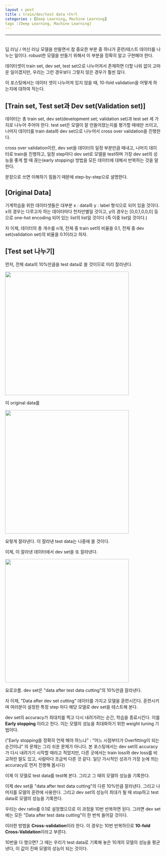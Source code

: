 ```yaml
---
layout : post
title : train/dev/test data 나누기
categories : [Deep Learning, Machine Learning]
tags :[Deep Learning, Machine Learning]
---
```


---

<span style = "line-height:50%"><br></span>

딥 러닝 / 머신 러닝 모델을 만들면서 참 중요한 부분 중 하나가 훈련/테스트 데이터를 나누는 일이다. robust한 모델을 만들기 위해서 이 부분을 정확히 알고 구현해야 한다. 

데이터셋이 train set, dev set, test set으로 나누어져서 존재하면 더할 나위 없이 고마운 일이겠지만, 우리는 그런 경우보다 그렇지 않은 경우가 훨씬 많다.

이 포스팅에서는 데이터 셋이 나누어져 있지 않을 때, 10-fold validation을 어떻게 하는지에 대하여 적는다.

## [Train set, Test set과 Dev set(Validation set)]

데이터는 총 train set, dev set(development set; validation set)과 test set 세 가지로 나누어 주어야 한다. test set은 모델이 잘 만들어졌는지를 평가할 때에만 쓰이고, 나머지 데이터를 train data와 dev set으로 나누어서 cross over validation을 진행한다.

cross over validation이란, dev set을 데이터의 일정 부분만큼 떼내고, 나머지 데이터로 train을 진행하고, 일정 step마다 dev set로 모델을 test하며 가장 dev set의 성능을 좋게 할 때 끊는(early stopping) 방법을 모든 데이터에 대해서 반복하는 것을 말한다.

문장으로 쓰면 이해하기 힘들기 때문에 step-by-step으로 설명한다.

## [Original Data]

기계학습을 위한 데이터셋들은 대부분 x : data와 y : label 형식으로 되어 있을 것이다. x의 경우는 다루고자 하는 데이터마다 천차만별일 것이고, y의 경우는 [0,0,1,0,0,0] 등으로 one-hot encoding 되어 있는 list의 list일 것이다 (즉 이중 list일 것이다.)

자 이제, 데이터의 총 개수를 n개, 전체 중 train set의 비율을 0.1, 전체 중 dev set(validation set)의 비율을 0.1이라고 하자.

## [Test set 나누기]

먼저, 전체 data의 10%만큼을 test data로 쓸 것이므로 미리 잘라낸다.

<img src = "https://lh3.googleusercontent.com/6-VC2QGFIgTlvECwhzuxSoDn2-neK2oRoQSBU4vyHyXWIpNrubL9OWC7GGTpe1l0iNT_TENV2rpWHWQetFBsQ5epfZXqNH1tuPWiPLv8qYKuUbkvCOMcI_W0Ym44lSmNlpKlJkfCqd8F1m6oNyHT5F5mrwYSYTEVPYtbV1rTglQpnq6Ueaw8BgkRz409XU2YsnhqOzDsJRwTUyl96BvceVr_fheondeAeSDmImAg1NlPfmsF_gCKyp6cE98g6RcAUqPCNvlTOQxpQqsb9WJZwTxWDiTSG1TKymQuaj3aAkef_quELX29r0Wv2TcNJMdQGeTzAqU4eudpw4M3uJ6Yb99DTFQ5UUQEX18HepFnUxzA7FD00T3l1uInxaS6f51d2wtHbtOcd4eEbYlW09GGxqezPxbQ95jGFp62gKfbO6yKxrNFiMoVpjFh1q4FLO9LlDmC4olfxRrO9mlGWqtl72zHOzr4sDPjVeAJPzEV_uFgmVzOJ3b0rjKd0vNH9DxSjDJW6cQmsdKwl0jBHxZji8aPpVxBH1AUCsVoKAempcO5hRxrMGQnd3N7s6jS2bDS5nr7in8vp7DExnzwQyUucMN4MszDOD71YZ2cSYrMdB66J4CyndnDHWbL6Dhjh6sAT0c3QDoAhtsUvEXsuVBhgLyAHLPpNQ=w1415-h147-no" width = "400">

이 original data를

<img src = "https://lh3.googleusercontent.com/OEh3zZk6jmZjcGfus-4jDb_uVzjwY6g9SElaX7vbeLBIQ5evxWywbMIqrzYhZFe34l-jSwphzF-pnouCH4W5HhCbMwGnAkD_G4A3MPBdnHiHoHmOBavQktM202VdC5WO0UM0-x4ZSjDgaqvBKK0rbxXo7LEWVsCPVbfE9519716kIvyRUkI8jb79L08K2T49vKtjb_SKyeBXk0Kmi5u9mxXbbK5Hz9A6xStgWIFSbi3pBw45SIGtjwvp6-ocj6_f6VYpHIEUbo2eXPEwj82JJv4GWady9K8zR7XNysdSxtruxHERhd3rzFFGG1yAHjvhGy4WeF5Vo-q2_COC2MTHVmn008UneajZnZvQTW3vsbkF50zWMwmOqaS52EH2hQBip049r8N9XUBw5dHdPeXk7I6yrwuXHaKxE8_94ox8bXKuLugU5K4dNfb_-KpiTAc-jcCBb18mrDb9sQZ7GJZsXQUK1Tc8ijhLB0ALH6_VXa5P-fP0HzQ7EEG3iaAyRjp7Qwtzvv2wu94oTJpuySb8FWVRE0hDA3Z86O-d_2sSJy51_UiTxBOExCw0Gd8a8eWwsG5aYzcJsIyDEeZ9wkByASJrOkTTZE0Z0jiGAG0hQMwtL5tgnWImpVKJ0ENTWKqPEvVZOrloN8LtPLYJgGamUll-PkrTbg=w1437-h147-no" width = "400">

요렇게 잘라낸다. 이 잘라낸 test data는 나중에 쓸 것이다.

이제, 이 잘라낸 데이터에서 dev set을 또 잘라낸다.

<img src = "https://lh3.googleusercontent.com/5Xf6jm0awykfqMUBl9kR4-Fe_JydONd5kgXeierF3ksFveQQmsyfL4Taqu0OM7ouT4gLyYv1neiqnMtZChye180U5KYD3Czvl_UXl2GTfqeIF--RDaTqRWC3Ut6VDdhf0ZE2tqkEm_1UzJ0mdV8cMC9kjroGdymrWJCi58Pwdx_1HL_HJ4BvdPWHkUlnJzVVnxI7r-47JB6cmrRBQYhXkJ2rbwssHj9oWckXIJn_Qs-UPLycitQGW8oxV898DdVS1SvR5nAzU2PbbPc48X16aJ9M1mBzJkjfbA_o4IcjgVINKI8OSN5H9e6opjv1_XZhxEgw0zGBPa4oHpBO9q1pmQ5Fl_SJFGVxnZzK7sFdZQF5yQEMohEIk-ey14s3BT2sSlQgw3dDioLY90CVtYfTUHbDvE9nrMta188OndWPGI3M7e1nDhl9l6btWmi10fRL7dw0To67jswgT_JbQ4ijEJFYfjf5WUv9W0xZ0EnwK_3lP23IxBUB2X4TIfmpDNXOHq_8ZxWZlPJEAbZVLkyolFVesNKz8dCZh_yT2lPb-XDZmjO4zrrmBNZwIbOBZU9vJ27CFhUmCdN9eJAbY0kQrwrQiT6YlNNrAKZX15spAn4tcSWm0qtPyDWiaaAwdWXl__RLzrsv37itK7RIgHTvrlsR6yhtxA=w1186-h148-no" width="400">

요로코롬. dev set은 "data after test data cutting"의 10%만큼 잘라낸다.

자 이제, "Data after dev set cutting" 데이터를 가지고 모델을 훈련시킨다. 훈련시키며 여러분이 설정한 특정 step 마다 해당 모델로 dev set을 테스트해 본다. 

dev set의 accuracy가 최대치를 찍고 다시 내려가려는 순간, 학습을 종료시킨다. 이를 <b>Early stopping</b> 이라고 한다. 이는 모델의 성능을 최대화하기 위한 weight tuning 기법이다.

("Early stopping을 정확히 언제 해야 하느냐" : "어느 시점부터가 Overfitting이 되는 순간이냐" 의 문제는 그리 쉬운 문제가 아니다. 본 포스팅에서는 dev set의 accuracy가 다시 내려가기 시작할 때라고 적었지만, 다른 곳에서는 train loss와 dev loss를 비교하란 말도 있고, 사람마다 조금씩 다른 것 같다. 일단 가시적인 성과가 가장 눈에 띄는 accuracy로 먼저 진행해 봅시다) 

이제 이 모델로 test data를 test해 본다. 그리고 그 때의 모델의 성능을 기록한다.

이제 dev set을 "data after test data cutting"의 다른 10%만큼 잘라낸다. 그리고 나머지를 모델의 훈련에 사용한다. 그리고 dev set의 성능이 최대가 될 때 stop하고 test data로 모델의 성능을 기록한다.

우리는 dev ratio를 0.1로 설정했으므로 이 과정을 10번 반복하면 된다. 그러면 dev set에는 모든 "Data after test data cutting"이 한 번씩 들어갈 것이다.

이러한 방법을 <b>Cross-validation</b>이라 한다. 이 경우는 10번 반복하므로 <b>10-fold Cross-Validation</b>이라고 부른다.

10번을 다 했으면? 그 때는 우리가 test data로 기록해 놓은 10개의 모델의 성능을 평균낸다, 이 값이 진짜 모델의 성능이 되는 것이다.